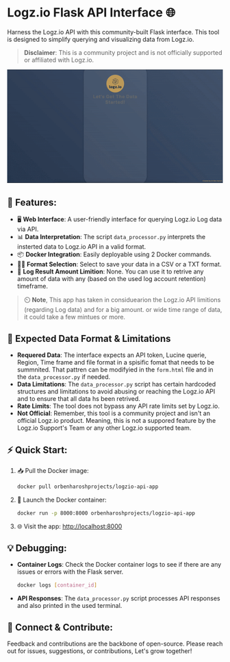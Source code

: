# Logz.io Flask API Interface 🌐

Harness the Logz.io API with this community-built Flask interface. This tool is designed to simplify querying and visualizing data from Logz.io. 

> **Disclaimer**: This is a community project and is not officially supported or affiliated with Logz.io.

![App Preview](images/appPreview.gif)

## 🌟 Features:

- 🖥️ **Web Interface**: A user-friendly interface for querying Logz.io Log data via API.
- 📊 **Data Interpretation**: The script `data_processor.py` interprets the insterted data to Logz.io API in a valid format.
- 📦 **Docker Integration**: Easily deployable using 2 Docker commands.
- 💁‍♂️ **Format Selection**: Select to save your data in a CSV or a TXT format.
- 🏅 **Log Result Amount Limition**: None. You can use it to retrive any amount of data with any (based on the used log account retention) timeframe. 
> ⏲️ **Note**, This app has taken in considuearion the Logz.io API limitions (regarding Log data) and for a big amount. or wide time range of data, it could take a few mintues or more. 


## 🔧 Expected Data Format & Limitations

- **Requered Data**: The interface expects an API token, Lucine querie, Region, Time frame and file format in a spisific fomat that needs to be summnited. That pattren can be modifyied in the `form.html` file and in the `data_processor.py` if needed.
- **Data Limitations**: The `data_processor.py` script has certain hardcoded structures and limitations to avoid abusing or reaching the Logz.io API and to ensure that all data hs been retrived. 
- **Rate Limits**: The tool does not bypass any API rate limits set by Logz.io.
- **Not Official**: Remember, this tool is a community project and isn't an official Logz.io product. Meaning, this is not a suppored feature by the Logz.io Support's Team or any other Logz.io supported team.  


## ⚡ Quick Start:

1. 📥 Pull the Docker image:
   ```bash
   docker pull orbenharoshprojects/logzio-api-app
   ```

2. 🚀 Launch the Docker container:
   ```bash
   docker run -p 8000:8000 orbenharoshprojects/logzio-api-app
   ```

3. 🌐 Visit the app: [http://localhost:8000](http://localhost:8000)


## 💡 Debugging:

- **Container Logs**: Check the Docker container logs to see if there are any issues or errors with the Flask server.
  ```bash
  docker logs [container_id]
  ```
- **API Responses**: The `data_processor.py` script processes API responses and also printed in the used terminal. 


## 🤝 Connect & Contribute:

Feedback and contributions are the backbone of open-source. Please reach out for issues, suggestions, or contributions, Let's grow together!
